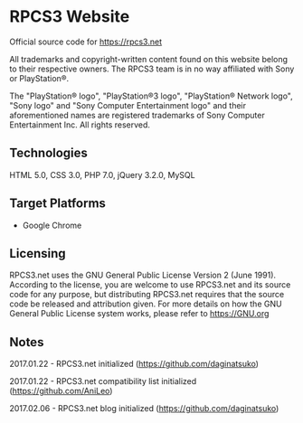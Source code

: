# RPCS3 Website
Official source code for https://rpcs3.net

All trademarks and copyright-written content found on this website belong to their respective owners. The RPCS3 team is in no way affiliated with Sony or PlayStation®. 

The "PlayStation® logo", "PlayStation®3 logo", "PlayStation® Network logo", "Sony logo" and "Sony Computer Entertainment logo" and their aforementioned names are registered trademarks of Sony Computer Entertainment Inc. All rights reserved.

## Technologies
HTML 5.0, CSS 3.0, PHP 7.0, jQuery 3.2.0, MySQL

## Target Platforms
* Google Chrome

## Licensing
RPCS3.net uses the GNU General Public License Version 2 (June 1991). According to the license, you are welcome to use RPCS3.net and its source code for any purpose, but distributing RPCS3.net requires that the source code be released and attribution given. For more details on how the GNU General Public License system works, please refer to https://GNU.org

## Notes
2017.01.22 - RPCS3.net initialized (https://github.com/daginatsuko)

2017.01.22 - RPCS3.net compatibility list initialized (https://github.com/AniLeo)

2017.02.06 - RPCS3.net blog initialized  (https://github.com/daginatsuko)
